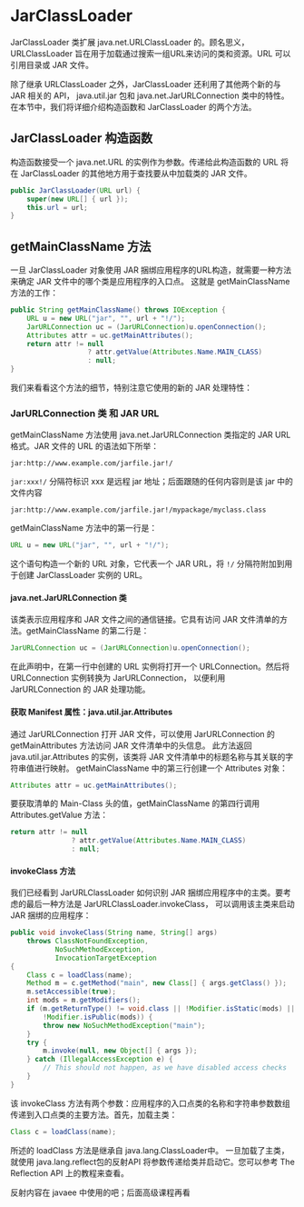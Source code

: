# JarClassLoader

JarClassLoader 类扩展 java.net.URLClassLoader 的。顾名思义，URLClassLoader 旨在用于加载通过搜索一组URL来访问的类和资源。URL 可以引用目录或 JAR 文件。

除了继承 URLClassLoader 之外，JarClassLoader 还利用了其他两个新的与 JAR 相关的 API，
java.util.jar 包和 java.net.JarURLConnection 类中的特性。在本节中，我们将详细介绍构造函数和 JarClassLoader 的两个方法。


## JarClassLoader 构造函数

构造函数接受一个 java.net.URL 的实例作为参数。传递给此构造函数的 URL 将在 JarClassLoader 的其他地方用于查找要从中加载类的 JAR 文件。
```java
public JarClassLoader(URL url) {
    super(new URL[] { url });
    this.url = url;
}
```

## getMainClassName 方法
一旦 JarClassLoader 对象使用 JAR 捆绑应用程序的URL构造，就需要一种方法来确定 JAR 文件中的哪个类是应用程序的入口点。
这就是 getMainClassName 方法的工作：

```java
public String getMainClassName() throws IOException {
    URL u = new URL("jar", "", url + "!/");
    JarURLConnection uc = (JarURLConnection)u.openConnection();
    Attributes attr = uc.getMainAttributes();
    return attr != null
                   ? attr.getValue(Attributes.Name.MAIN_CLASS)
                   : null;
}
```
我们来看看这个方法的细节，特别注意它使用的新的 JAR 处理特性：

### JarURLConnection 类 和 JAR URL

getMainClassName 方法使用 java.net.JarURLConnection 类指定的 JAR URL 格式。JAR 文件的 URL 的语法如下所举：

```
jar:http://www.example.com/jarfile.jar!/
```

`jar:xxx!/` 分隔符标识 xxx 是远程 jar 地址；后面跟随的任何内容则是该 jar 中的文件内容

```
jar:http://www.example.com/jarfile.jar!/mypackage/myclass.class
```

getMainClassName 方法中的第一行是：

```java
URL u = new URL("jar", "", url + "!/");
```
这个语句构造一个新的 URL 对象，它代表一个 JAR URL，将 `!/` 分隔符附加到用于创建 JarClassLoader 实例的 URL。

#### java.net.JarURLConnection 类

该类表示应用程序和 JAR 文件之间的通信链接。它具有访问 JAR 文件清单的方法。getMainClassName 的第二行是：

```java
JarURLConnection uc = (JarURLConnection)u.openConnection();
```
在此声明中，在第一行中创建的 URL 实例将打开一个 URLConnection。然后将 URLConnection 实例转换为 JarURLConnection，
以便利用 JarURLConnection 的 JAR 处理功能。

#### 获取 Manifest 属性：java.util.jar.Attributes
通过 JarURLConnection 打开 JAR 文件，可以使用 JarURLConnection 的 getMainAttributes 方法访问 JAR 文件清单中的头信息。
此方法返回 java.util.jar.Attributes 的实例，该类将 JAR 文件清单中的标题名称与其关联的字符串值进行映射。
getMainClassName 中的第三行创建一个 Attributes 对象：

```java
Attributes attr = uc.getMainAttributes();
```
要获取清单的 Main-Class 头的值，getMainClassName 的第四行调用 Attributes.getValue 方法：

```java
return attr != null
               ? attr.getValue(Attributes.Name.MAIN_CLASS)
               : null;
```

#### invokeClass 方法

我们已经看到 JarURLClassLoader 如何识别 JAR 捆绑应用程序中的主类。要考虑的最后一种方法是 JarURLClassLoader.invokeClass，
可以调用该主类来启动 JAR 捆绑的应用程序：

```java
public void invokeClass(String name, String[] args)
    throws ClassNotFoundException,
           NoSuchMethodException,
           InvocationTargetException
{
    Class c = loadClass(name);
    Method m = c.getMethod("main", new Class[] { args.getClass() });
    m.setAccessible(true);
    int mods = m.getModifiers();
    if (m.getReturnType() != void.class || !Modifier.isStatic(mods) ||
        !Modifier.isPublic(mods)) {
        throw new NoSuchMethodException("main");
    }
    try {
        m.invoke(null, new Object[] { args });
    } catch (IllegalAccessException e) {
        // This should not happen, as we have disabled access checks
    }
}
```

该 invokeClass 方法有两个参数：应用程序的入口点类的名称和字符串参数数组传递到入口点类的主要方法。首先，加载主类：

```java
Class c = loadClass(name);
```

所述的 loadClass 方法是继承自 java.lang.ClassLoader中。
一旦加载了主类，就使用 java.lang.reflect包的反射API  将参数传递给类并启动它。您可以参考 The Reflection API 上的教程来查看。

反射内容在 javaee 中使用的吧；后面高级课程再看
